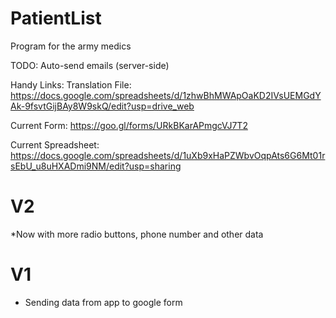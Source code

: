 # PatientList
Program for the army medics 

TODO: Auto-send emails (server-side)

Handy Links: 
Translation File: https://docs.google.com/spreadsheets/d/1zhwBhMWApOaKD2IVsUEMGdYAk-9fsvtGijBAy8W9skQ/edit?usp=drive_web

Current Form: https://goo.gl/forms/URkBKarAPmgcVJ7T2

Current Spreadsheet: https://docs.google.com/spreadsheets/d/1uXb9xHaPZWbvOqpAts6G6Mt01rsEbU_u8uHXADmi9NM/edit?usp=sharing


# V2
*Now with more radio buttons, phone number and other data

# V1
* Sending data from app to google form


